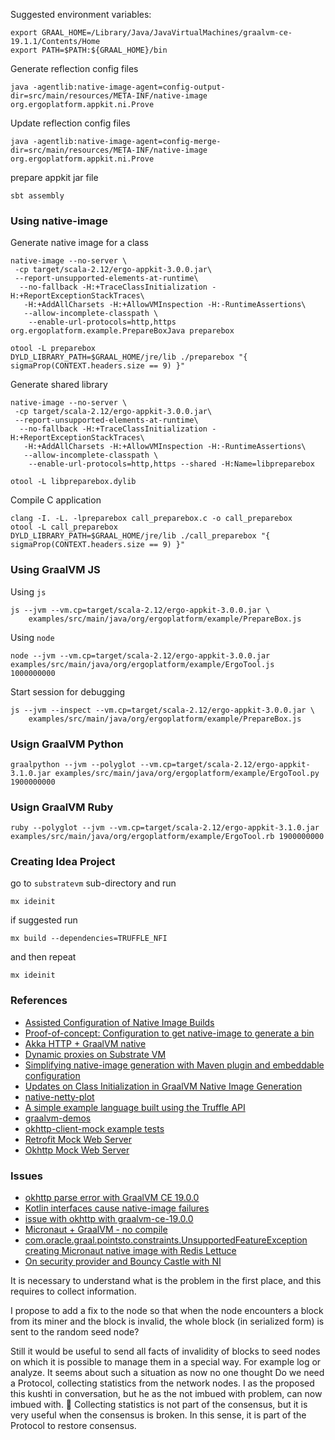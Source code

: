 
Suggested environment variables:

```
export GRAAL_HOME=/Library/Java/JavaVirtualMachines/graalvm-ce-19.1.1/Contents/Home
export PATH=$PATH:${GRAAL_HOME}/bin
```

Generate reflection config files
```
java -agentlib:native-image-agent=config-output-dir=src/main/resources/META-INF/native-image org.ergoplatform.appkit.ni.Prove
```

Update reflection config files
```
java -agentlib:native-image-agent=config-merge-dir=src/main/resources/META-INF/native-image org.ergoplatform.appkit.ni.Prove
```

prepare appkit jar file
```
sbt assembly
```

### Using native-image

Generate native image for a class
```
native-image --no-server \
 -cp target/scala-2.12/ergo-appkit-3.0.0.jar\
 --report-unsupported-elements-at-runtime\
  --no-fallback -H:+TraceClassInitialization -H:+ReportExceptionStackTraces\
   -H:+AddAllCharsets -H:+AllowVMInspection -H:-RuntimeAssertions\
   --allow-incomplete-classpath \
    --enable-url-protocols=http,https org.ergoplatform.example.PrepareBoxJava preparebox
    
otool -L preparebox
DYLD_LIBRARY_PATH=$GRAAL_HOME/jre/lib ./preparebox "{ sigmaProp(CONTEXT.headers.size == 9) }"
```
    
Generate shared library
```
native-image --no-server \
 -cp target/scala-2.12/ergo-appkit-3.0.0.jar\
 --report-unsupported-elements-at-runtime\
  --no-fallback -H:+TraceClassInitialization -H:+ReportExceptionStackTraces\
   -H:+AddAllCharsets -H:+AllowVMInspection -H:-RuntimeAssertions\
   --allow-incomplete-classpath \
    --enable-url-protocols=http,https --shared -H:Name=libpreparebox
    
otool -L libpreparebox.dylib
```

Compile C application 
```
clang -I. -L. -lpreparebox call_preparebox.c -o call_preparebox
otool -L call_preparebox
DYLD_LIBRARY_PATH=$GRAAL_HOME/jre/lib ./call_preparebox "{ sigmaProp(CONTEXT.headers.size == 9) }"
```

### Using GraalVM JS

Using  `js`
```
js --jvm --vm.cp=target/scala-2.12/ergo-appkit-3.0.0.jar \
    examples/src/main/java/org/ergoplatform/example/PrepareBox.js
```
Using `node`
```
node --jvm --vm.cp=target/scala-2.12/ergo-appkit-3.0.0.jar examples/src/main/java/org/ergoplatform/example/ErgoTool.js  1000000000
```
Start session for debugging
```
js --jvm --inspect --vm.cp=target/scala-2.12/ergo-appkit-3.0.0.jar \
    examples/src/main/java/org/ergoplatform/example/PrepareBox.js
```

### Usign GraalVM Python
```
graalpython --jvm --polyglot --vm.cp=target/scala-2.12/ergo-appkit-3.1.0.jar examples/src/main/java/org/ergoplatform/example/ErgoTool.py 1900000000
```

### Usign GraalVM Ruby
```
ruby --polyglot --jvm --vm.cp=target/scala-2.12/ergo-appkit-3.1.0.jar examples/src/main/java/org/ergoplatform/example/ErgoTool.rb 1900000000
```

### Creating Idea Project

go to `substratevm` sub-directory and run
```
mx ideinit
```
if suggested run 
```
mx build --dependencies=TRUFFLE_NFI
```
and then repeat
```
mx ideinit
```

### References

- [Assisted Configuration of Native Image Builds](https://github.com/oracle/graal/blob/master/substratevm/CONFIGURE.md)
- [Proof-of-concept: Configuration to get native-image to generate a bin](https://github.com/cloudstateio/cloudstate/pull/56)
- [Akka HTTP + GraalVM native](https://github.com/vmencik/akka-graal-native/blob/master/README.md#logging)
- [Dynamic proxies on Substrate VM](https://github.com/oracle/graal/blob/master/substratevm/DYNAMIC_PROXY.md)
- [Simplifying native-image generation with Maven plugin and embeddable configuration](https://medium.com/graalvm/simplifying-native-image-generation-with-maven-plugin-and-embeddable-configuration-d5b283b92f57)
- [Updates on Class Initialization in GraalVM Native Image Generation](https://medium.com/graalvm/updates-on-class-initialization-in-graalvm-native-image-generation-c61faca461f7)
- [native-netty-plot](https://github.com/graalvm/graalvm-demos/tree/master/native-netty-plot)
- [A simple example language built using the Truffle API](https://github.com/graalvm/simplelanguage)
- [graalvm-demos](https://github.com/graalvm/graalvm-demos)
- [okhttp-client-mock example tests](https://github.com/gmazzo/okhttp-client-mock/blob/master/library/src/test/java/okhttp3/mock/MockInterceptorITTest.java)
- [Retrofit Mock Web Server](https://github.com/square/retrofit/tree/master/retrofit-mock)
- [Okhttp Mock Web Server](https://github.com/square/okhttp/tree/master/mockwebserver)

### Issues
- [okhttp parse error with GraalVM CE 19.0.0](https://github.com/oracle/graal/issues/1521)
- [Kotlin interfaces cause native-image failures](https://github.com/oracle/graal/issues/1549)
- [issue with okhttp with graalvm-ce-19.0.0](https://github.com/oracle/graal/issues/1294)
- [Micronaut + GraalVM - no compile](https://github.com/flowable/flowable-engine/issues/1974)
- [com.oracle.graal.pointsto.constraints.UnsupportedFeatureException creating Micronaut native image with Redis Lettuce](https://github.com/oracle/graal/issues/1036)
- [On security provider and Bouncy Castle with NI](https://github.com/oracle/graal/issues/951)

It is necessary to understand what is the problem in the first place, and this requires to collect information.

I propose to add a fix to the node so that when the node encounters a block from its miner and the block is invalid, 
the whole block (in serialized form) is sent to the random seed node?

Still it would be useful to send all facts of invalidity of blocks to seed nodes on which it is possible to manage them in a special way. For example log or analyze.
It seems about such a situation as now no one thought
Do we need a Protocol, collecting statistics from the network nodes. I as the proposed this kushti in conversation, but he as the not imbued with problem, can now imbued with. :slightly_smiling_face:
Collecting statistics is not part of the consensus, but it is very useful when the consensus is broken.  In this sense, it is part of the Protocol to restore consensus.


